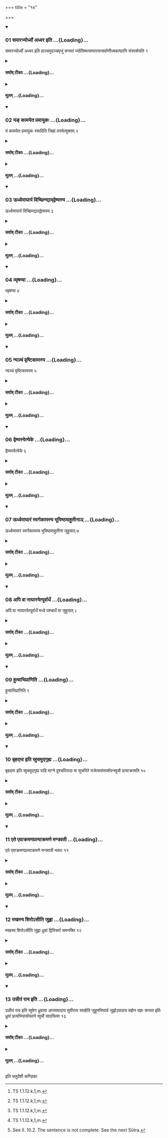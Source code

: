 +++
title = "१४"

+++

<div class="js_include" includetitle="true" newlevelforh1="3" unfilled url="/vedAH_yajuH/taittirIyam/sUtram/ApastambaH/shrautam/vishvAsa-prastutiH/02/14/01_samArabhyordhvo_adhvara_iti.md">
<details open><summary><h3>01 समारभ्योर्ध्वो अध्वर इति ...{Loading}...</h3></summary>

समारभ्योर्ध्वो अध्वर इति प्राञ्चमुदञ्चमृजुं सन्ततं ज्योतिष्मत्याघारयन्सर्वाणीध्मकाष्ठानि संस्पर्शयति १
</details>
</div>
<div class="js_include collapsed" newlevelforh1="4" title="सर्वाष् टीकाः" unfilled url="/vedAH_yajuH/taittirIyam/sUtram/ApastambaH/shrautam/sarvASh_TIkAH/02/14/01_samArabhyordhvo_adhvara_iti.md">
<details><summary><h4>सर्वाष् टीकाः ...{Loading}...</h4></summary>
<details><summary>थिते</summary>

1. with samārabhyordhvo adhvaraḥ... pouring a straight, continous Aghāra-libation (of ghee) (from the south-west) to the north-east, on the inflamed fire, (the Adhvaryu) causes (the ghee) to touch all the fuel-woods.  

[^1]: TS 1.1.12.k,1,m.
</details>
</details>
</div>
<div class="js_include collapsed" newlevelforh1="4" title="मूलम्" unfilled url="/vedAH_yajuH/taittirIyam/sUtram/ApastambaH/shrautam/mUlam/02/14/01_samArabhyordhvo_adhvara_iti.md">
<details><summary><h4>मूलम् ...{Loading}...</h4></summary>

समारभ्योर्ध्वो अध्वर इति प्राञ्चमुदञ्चमृजुं सन्ततं ज्योतिष्मत्याघारयन्सर्वाणीध्मकाष्ठानि संस्पर्शयति १
</details>
</div>
<div class="js_include" includetitle="true" newlevelforh1="3" unfilled url="/vedAH_yajuH/taittirIyam/sUtram/ApastambaH/shrautam/vishvAsa-prastutiH/02/14/02_ya~N_kAmayeta_pramAyukaH.md">
<details open><summary><h3>02 यङ् कामयेत प्रमायुकः ...{Loading}...</h3></summary>

यं कामयेत प्रमायुकः स्यादिति जिह्मं तस्येत्युक्तम् २
</details>
</div>
<div class="js_include collapsed" newlevelforh1="4" title="सर्वाष् टीकाः" unfilled url="/vedAH_yajuH/taittirIyam/sUtram/ApastambaH/shrautam/sarvASh_TIkAH/02/14/02_ya~N_kAmayeta_pramAyukaH.md">
<details><summary><h4>सर्वाष् टीकाः ...{Loading}...</h4></summary>
<details><summary>थिते</summary>

2. It has been said in a Brāhmaṇa-text) in the case of (a sacrificer) about whom he desires that (the sacrificer) should die, he (should offer the Āghāra-libation) in a crooked (line)[^1].  

[^1]: TS II.5.11.7.
</details>
</details>
</div>
<div class="js_include collapsed" newlevelforh1="4" title="मूलम्" unfilled url="/vedAH_yajuH/taittirIyam/sUtram/ApastambaH/shrautam/mUlam/02/14/02_ya~N_kAmayeta_pramAyukaH.md">
<details><summary><h4>मूलम् ...{Loading}...</h4></summary>

यं कामयेत प्रमायुकः स्यादिति जिह्मं तस्येत्युक्तम् २
</details>
</div>
<div class="js_include" includetitle="true" newlevelforh1="3" unfilled url="/vedAH_yajuH/taittirIyam/sUtram/ApastambaH/shrautam/vishvAsa-prastutiH/02/14/03_UrdhvamAghArya_vichChindyAddveShyasya.md">
<details open><summary><h3>03 ऊर्ध्वमाघार्य विच्छिन्द्याद्द्वेष्यस्य ...{Loading}...</h3></summary>

ऊर्ध्वमाघार्य विच्छिन्द्याद्द्वेष्यस्य ३
</details>
</div>
<div class="js_include collapsed" newlevelforh1="4" title="सर्वाष् टीकाः" unfilled url="/vedAH_yajuH/taittirIyam/sUtram/ApastambaH/shrautam/sarvASh_TIkAH/02/14/03_UrdhvamAghArya_vichChindyAddveShyasya.md">
<details><summary><h4>सर्वाष् टीकाः ...{Loading}...</h4></summary>
<details><summary>थिते</summary>

3. In the case of (a sacrificer who) is hated by the Adhvaryu, having offered (the Āghāra with the ladle raised) upwards (above the level of the navel), he (the Adhvaryu) should cut (the stream of ghee)
</details>
</details>
</div>
<div class="js_include collapsed" newlevelforh1="4" title="मूलम्" unfilled url="/vedAH_yajuH/taittirIyam/sUtram/ApastambaH/shrautam/mUlam/02/14/03_UrdhvamAghArya_vichChindyAddveShyasya.md">
<details><summary><h4>मूलम् ...{Loading}...</h4></summary>

ऊर्ध्वमाघार्य विच्छिन्द्याद्द्वेष्यस्य ३
</details>
</div>
<div class="js_include" includetitle="true" newlevelforh1="3" unfilled url="/vedAH_yajuH/taittirIyam/sUtram/ApastambaH/shrautam/vishvAsa-prastutiH/02/14/04_vyRShaNvA.md">
<details open><summary><h3>04 व्यृषण्वा ...{Loading}...</h3></summary>

व्यृषण्वा ४
</details>
</div>
<div class="js_include collapsed" newlevelforh1="4" title="सर्वाष् टीकाः" unfilled url="/vedAH_yajuH/taittirIyam/sUtram/ApastambaH/shrautam/sarvASh_TIkAH/02/14/04_vyRShaNvA.md">
<details><summary><h4>सर्वाष् टीकाः ...{Loading}...</h4></summary>
<details><summary>थिते</summary>

4. or scattering (the line of ghee).[^1]  

[^1]: Cf. MS. IV.1.14.
</details>
</details>
</div>
<div class="js_include collapsed" newlevelforh1="4" title="मूलम्" unfilled url="/vedAH_yajuH/taittirIyam/sUtram/ApastambaH/shrautam/mUlam/02/14/04_vyRShaNvA.md">
<details><summary><h4>मूलम् ...{Loading}...</h4></summary>

व्यृषण्वा ४
</details>
</div>
<div class="js_include" includetitle="true" newlevelforh1="3" unfilled url="/vedAH_yajuH/taittirIyam/sUtram/ApastambaH/shrautam/vishvAsa-prastutiH/02/14/05_nyanchaM_vRShTikAmasya.md">
<details open><summary><h3>05 न्यञ्चं वृष्टिकामस्य ...{Loading}...</h3></summary>

न्यञ्चं वृष्टिकामस्य ५
</details>
</div>
<div class="js_include collapsed" newlevelforh1="4" title="सर्वाष् टीकाः" unfilled url="/vedAH_yajuH/taittirIyam/sUtram/ApastambaH/shrautam/sarvASh_TIkAH/02/14/05_nyanchaM_vRShTikAmasya.md">
<details><summary><h4>सर्वाष् टीकाः ...{Loading}...</h4></summary>
<details><summary>थिते</summary>

5. In the case of (a sacrificer who is) desirous of rain (he should pour the ghee holding the ladle) below the level.
</details>
</details>
</div>
<div class="js_include collapsed" newlevelforh1="4" title="मूलम्" unfilled url="/vedAH_yajuH/taittirIyam/sUtram/ApastambaH/shrautam/mUlam/02/14/05_nyanchaM_vRShTikAmasya.md">
<details><summary><h4>मूलम् ...{Loading}...</h4></summary>

न्यञ्चं वृष्टिकामस्य ५
</details>
</div>
<div class="js_include" includetitle="true" newlevelforh1="3" unfilled url="/vedAH_yajuH/taittirIyam/sUtram/ApastambaH/shrautam/vishvAsa-prastutiH/02/14/06_dveShyasyetyeke.md">
<details open><summary><h3>06 द्वेष्यस्येत्येके ...{Loading}...</h3></summary>

द्वेष्यस्येत्येके ६
</details>
</div>
<div class="js_include collapsed" newlevelforh1="4" title="सर्वाष् टीकाः" unfilled url="/vedAH_yajuH/taittirIyam/sUtram/ApastambaH/shrautam/sarvASh_TIkAH/02/14/06_dveShyasyetyeke.md">
<details><summary><h4>सर्वाष् टीकाः ...{Loading}...</h4></summary>
<details><summary>थिते</summary>

6. According some (ritualists this way of offering should be adopted in the case) of a hated (sacrificer).
</details>
</details>
</div>
<div class="js_include collapsed" newlevelforh1="4" title="मूलम्" unfilled url="/vedAH_yajuH/taittirIyam/sUtram/ApastambaH/shrautam/mUlam/02/14/06_dveShyasyetyeke.md">
<details><summary><h4>मूलम् ...{Loading}...</h4></summary>

द्वेष्यस्येत्येके ६
</details>
</div>
<div class="js_include" includetitle="true" newlevelforh1="3" unfilled url="/vedAH_yajuH/taittirIyam/sUtram/ApastambaH/shrautam/vishvAsa-prastutiH/02/14/07_UrdhvamAghAraM_svargakAmasya_bhUyiShThamAhutInA~n.md">
<details open><summary><h3>07 ऊर्ध्वमाघारं स्वर्गकामस्य भूयिष्ठमाहुतीनाञ् ...{Loading}...</h3></summary>

ऊर्ध्वमाघारं स्वर्गकामस्य भूयिष्ठमाहुतीनां जुहुयात् ७
</details>
</div>
<div class="js_include collapsed" newlevelforh1="4" title="सर्वाष् टीकाः" unfilled url="/vedAH_yajuH/taittirIyam/sUtram/ApastambaH/shrautam/sarvASh_TIkAH/02/14/07_UrdhvamAghAraM_svargakAmasya_bhUyiShThamAhutInA~n.md">
<details><summary><h4>सर्वाष् टीकाः ...{Loading}...</h4></summary>
<details><summary>थिते</summary>

7. In the case of (a sacrificer) desirous of heaven he should offer (the Āghāra-libation) with the ladle raised upwards (above the level of the navel) (and should offer it) as the biggest of the libations.
</details>
</details>
</div>
<div class="js_include collapsed" newlevelforh1="4" title="मूलम्" unfilled url="/vedAH_yajuH/taittirIyam/sUtram/ApastambaH/shrautam/mUlam/02/14/07_UrdhvamAghAraM_svargakAmasya_bhUyiShThamAhutInA~n.md">
<details><summary><h4>मूलम् ...{Loading}...</h4></summary>

ऊर्ध्वमाघारं स्वर्गकामस्य भूयिष्ठमाहुतीनां जुहुयात् ७
</details>
</div>
<div class="js_include" includetitle="true" newlevelforh1="3" unfilled url="/vedAH_yajuH/taittirIyam/sUtram/ApastambaH/shrautam/vishvAsa-prastutiH/02/14/08_api_vA_nAghArayetpUrvArdhe.md">
<details open><summary><h3>08 अपि वा नाघारयेत्पूर्वार्धे ...{Loading}...</h3></summary>

अपि वा नाघारयेत्पूर्वार्धे मध्ये पश्चार्धे वा जुहुयात् ८
</details>
</div>
<div class="js_include collapsed" newlevelforh1="4" title="सर्वाष् टीकाः" unfilled url="/vedAH_yajuH/taittirIyam/sUtram/ApastambaH/shrautam/sarvASh_TIkAH/02/14/08_api_vA_nAghArayetpUrvArdhe.md">
<details><summary><h4>सर्वाष् टीकाः ...{Loading}...</h4></summary>
<details><summary>थिते</summary>

8. Or he should not offer it in the manner of prescribed Āghâra-libation but rather offer a libation (of ghee) in the eastern half or in the middle or in the western half.
</details>
</details>
</div>
<div class="js_include collapsed" newlevelforh1="4" title="मूलम्" unfilled url="/vedAH_yajuH/taittirIyam/sUtram/ApastambaH/shrautam/mUlam/02/14/08_api_vA_nAghArayetpUrvArdhe.md">
<details><summary><h4>मूलम् ...{Loading}...</h4></summary>

अपि वा नाघारयेत्पूर्वार्धे मध्ये पश्चार्धे वा जुहुयात् ८
</details>
</div>
<div class="js_include" includetitle="true" newlevelforh1="3" unfilled url="/vedAH_yajuH/taittirIyam/sUtram/ApastambaH/shrautam/vishvAsa-prastutiH/02/14/09_hutvAbhiprANiti.md">
<details open><summary><h3>09 हुत्वाभिप्राणिति ...{Loading}...</h3></summary>

हुत्वाभिप्राणिति ९
</details>
</div>
<div class="js_include collapsed" newlevelforh1="4" title="सर्वाष् टीकाः" unfilled url="/vedAH_yajuH/taittirIyam/sUtram/ApastambaH/shrautam/sarvASh_TIkAH/02/14/09_hutvAbhiprANiti.md">
<details><summary><h4>सर्वाष् टीकाः ...{Loading}...</h4></summary>
<details><summary>थिते</summary>

9. After having offered he breaths over (the place where he has offered the ghee).
</details>
</details>
</div>
<div class="js_include collapsed" newlevelforh1="4" title="मूलम्" unfilled url="/vedAH_yajuH/taittirIyam/sUtram/ApastambaH/shrautam/mUlam/02/14/09_hutvAbhiprANiti.md">
<details><summary><h4>मूलम् ...{Loading}...</h4></summary>

हुत्वाभिप्राणिति ९
</details>
</div>
<div class="js_include" includetitle="true" newlevelforh1="3" unfilled url="/vedAH_yajuH/taittirIyam/sUtram/ApastambaH/shrautam/vishvAsa-prastutiH/02/14/10_bRhadbhA_iti_sruchamudgRhya.md">
<details open><summary><h3>10 बृहद्भा इति स्रुचमुद्गृह्य ...{Loading}...</h3></summary>

बृहद्भा इति स्रुचमुद्गृह्य पाहि माग्ने दुश्चरितादा मा सुचरिते भजेत्यसंस्पर्शयन्स्रुचौ प्रत्याक्रामति १०
</details>
</div>
<div class="js_include collapsed" newlevelforh1="4" title="सर्वाष् टीकाः" unfilled url="/vedAH_yajuH/taittirIyam/sUtram/ApastambaH/shrautam/sarvASh_TIkAH/02/14/10_bRhadbhA_iti_sruchamudgRhya.md">
<details><summary><h4>सर्वाष् टीकाः ...{Loading}...</h4></summary>
<details><summary>थिते</summary>

10. With br̥had bhāḥ having lifted up the ladle, with pāhi māgne duścaritād... he steps back without allowing the two ladles touch each other.
</details>
</details>
</div>
<div class="js_include collapsed" newlevelforh1="4" title="मूलम्" unfilled url="/vedAH_yajuH/taittirIyam/sUtram/ApastambaH/shrautam/mUlam/02/14/10_bRhadbhA_iti_sruchamudgRhya.md">
<details><summary><h4>मूलम् ...{Loading}...</h4></summary>

बृहद्भा इति स्रुचमुद्गृह्य पाहि माग्ने दुश्चरितादा मा सुचरिते भजेत्यसंस्पर्शयन्स्रुचौ प्रत्याक्रामति १०
</details>
</div>
<div class="js_include" includetitle="true" newlevelforh1="3" unfilled url="/vedAH_yajuH/taittirIyam/sUtram/ApastambaH/shrautam/vishvAsa-prastutiH/02/14/11_ete_evAkramaNapratyAkramaNe_mantravatI.md">
<details open><summary><h3>11 एते एवाक्रमणप्रत्याक्रमणे मन्त्रवती ...{Loading}...</h3></summary>

एते एवाक्रमणप्रत्याक्रमणे मन्त्रवती भवतः ११
</details>
</div>
<div class="js_include collapsed" newlevelforh1="4" title="सर्वाष् टीकाः" unfilled url="/vedAH_yajuH/taittirIyam/sUtram/ApastambaH/shrautam/sarvASh_TIkAH/02/14/11_ete_evAkramaNapratyAkramaNe_mantravatI.md">
<details><summary><h4>सर्वाष् टीकाः ...{Loading}...</h4></summary>
<details><summary>थिते</summary>

11. In the same way the stepping towards and stepping backwards accompanied by a formula take place (everywhere).
</details>
</details>
</div>
<div class="js_include collapsed" newlevelforh1="4" title="मूलम्" unfilled url="/vedAH_yajuH/taittirIyam/sUtram/ApastambaH/shrautam/mUlam/02/14/11_ete_evAkramaNapratyAkramaNe_mantravatI.md">
<details><summary><h4>मूलम् ...{Loading}...</h4></summary>

एते एवाक्रमणप्रत्याक्रमणे मन्त्रवती भवतः ११
</details>
</div>
<div class="js_include" includetitle="true" newlevelforh1="3" unfilled url="/vedAH_yajuH/taittirIyam/sUtram/ApastambaH/shrautam/vishvAsa-prastutiH/02/14/12_makhasya_shiro-sIti_juhvA.md">
<details open><summary><h3>12 मखस्य शिरोऽसीति जुह्वा ...{Loading}...</h3></summary>

मखस्य शिरोऽसीति जुह्वा ध्रुवां द्विस्त्रिर्वा समनक्ति १२
</details>
</div>
<div class="js_include collapsed" newlevelforh1="4" title="सर्वाष् टीकाः" unfilled url="/vedAH_yajuH/taittirIyam/sUtram/ApastambaH/shrautam/sarvASh_TIkAH/02/14/12_makhasya_shiro-sIti_juhvA.md">
<details><summary><h4>सर्वाष् टीकाः ...{Loading}...</h4></summary>
<details><summary>थिते</summary>

12. With makhasya śiro'si...[^1] twice[^2] or thrice[^3] he anoints the Dhruvā by means (of the ghee in the) Juhū.  

[^1]: TS I.1.12.p.  

[^2-3]: Cf. TB III.3.7.11.
</details>
</details>
</div>
<div class="js_include collapsed" newlevelforh1="4" title="मूलम्" unfilled url="/vedAH_yajuH/taittirIyam/sUtram/ApastambaH/shrautam/mUlam/02/14/12_makhasya_shiro-sIti_juhvA.md">
<details><summary><h4>मूलम् ...{Loading}...</h4></summary>

मखस्य शिरोऽसीति जुह्वा ध्रुवां द्विस्त्रिर्वा समनक्ति १२
</details>
</div>
<div class="js_include" includetitle="true" newlevelforh1="3" unfilled url="/vedAH_yajuH/taittirIyam/sUtram/ApastambaH/shrautam/vishvAsa-prastutiH/02/14/13_unnItaM_rAya_iti.md">
<details open><summary><h3>13 उन्नीतं राय इति ...{Loading}...</h3></summary>

उन्नीतं राय इति स्रुवेण ध्रुवाया आज्यमादाय सुवीराय स्वाहेति जुहूमभिघार्य जुह्वोऽपादाय यज्ञेन यज्ञः सन्तत इति ध्रुवां प्रत्यभिघार्यायतने स्रुचौ सादयित्वा १३
</details>
</div>
<div class="js_include collapsed" newlevelforh1="4" title="सर्वाष् टीकाः" unfilled url="/vedAH_yajuH/taittirIyam/sUtram/ApastambaH/shrautam/sarvASh_TIkAH/02/14/13_unnItaM_rAya_iti.md">
<details><summary><h4>सर्वाष् टीकाः ...{Loading}...</h4></summary>
<details><summary>थिते</summary>

13. With unnītam rāye...[^1] having taken ghee from the Dhruvā (ladle) by means of the spoon, with suvirāya svāha[^2] having poured ghee in the Juhū, having taken some quantity of ghee from the Juhū and with yajñena yajñaḥ santataḥ, having poured it again into the Dhruvā, having (then) placed the ladles on their place,[^4]  

[^1-3]: These mantras are not found in any Samihitā or Brāhmaṇa-text.  

[^4]: See II. 10.2. The sentence is not complete. See the next Sūtra.
</details>
</details>
</div>
<div class="js_include collapsed" newlevelforh1="4" title="मूलम्" unfilled url="/vedAH_yajuH/taittirIyam/sUtram/ApastambaH/shrautam/mUlam/02/14/13_unnItaM_rAya_iti.md">
<details><summary><h4>मूलम् ...{Loading}...</h4></summary>

उन्नीतं राय इति स्रुवेण ध्रुवाया आज्यमादाय सुवीराय स्वाहेति जुहूमभिघार्य जुह्वोऽपादाय यज्ञेन यज्ञः सन्तत इति ध्रुवां प्रत्यभिघार्यायतने स्रुचौ सादयित्वा १३
</details>
</div>

  
इति चतुर्दशी कण्डिका 
